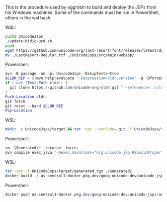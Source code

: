 This is the procedure used by eggrobin to build and deploy the JSPs from his
Windows machines. Some of the commands must be run in PowerShell, others in the
wsl bash.

WSL:
```bash
pushd UnicodeJsps
./update-bidic-ucd.sh
popd
wget https://github.com/unicode-org/last-resort-font/releases/latest/download/LastResort-Regular.ttf
mv ./LastResort-Regular.ttf ./UnicodeJsps/src/main/webapp/
```
Powershell:
```powershell
mvn -B package -am -pl UnicodeJsps -DskipTests=true
$CLDR_REF = $(mvn help:evaluate "-Dexpression=cldr.version" -q -DforceStdout).Split("-")[2]
if (-not (Test-Path cldr)) {
  git clone https://github.com/unicode-org/cldr.git "--reference=..\cldr"
}
Push-Location cldr
git fetch
git reset --hard $CLDR_REF
Pop-Location
```
WSL:
```bash
mkdir -p UnicodeJsps/target && tar -cpz --exclude=.git -f UnicodeJsps/target/cldr-unicodetools.tgz ./cldr/ ./unicodetools/
```
Powershell:
```powershell
rm .\Generated\* -recurse -force;
mvn compile exec:java '-Dexec.mainClass="org.unicode.jsp.RebuildPropertyCache"' -am -pl unicodetools   "-DUNICODETOOLS_GEN_DIR=Generated"  "-DUNICODETOOLS_REPO_DIR=." "-DCLDR_DIR=..\cldr\"
```
WSL:
```bash
tar -cpz -f UnicodeJsps/target/generated.tgz ./Generated/
docker build -t us-central1-docker.pkg.dev/goog-unicode-dev/unicode-jsps/unicode-jsps:latest UnicodeJsps/
```
Powershell:
```powershell
docker push us-central1-docker.pkg.dev/goog-unicode-dev/unicode-jsps/unicode-jsps:latest
```